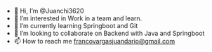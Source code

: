 - 👋 Hi, I’m @Juanchi3620
- 👀 I’m interested in Work in a team and learn.
- 🌱 I’m currently learning Springboot and Git
- 💞️ I’m looking to collaborate on Backend with Java and Springboot 
- 📫 How to reach me francovargasjuandario@gmail.com

<!---
Juanchi3620/Juanchi3620 is a ✨ special ✨ repository because its `README.md` (this file) appears on your GitHub profile.
You can click the Preview link to take a look at your changes.
--->
